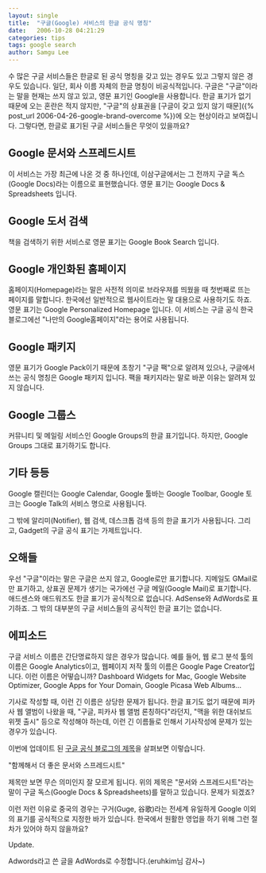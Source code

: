 ```yaml
---
layout: single
title:  "구글(Google) 서비스의 한글 공식 명칭"
date:   2006-10-28 04:21:29
categories: tips
tags: google search
author: Samgu Lee
---
```

수 많은 구글 서비스들은 한글로 된 공식 명칭을 갖고 있는 경우도 있고 그렇지 않은 경우도 있습니다. 일단, 회사 이름 자체의 한글 명칭이 비공식적입니다. 구글은 "구글"이라는 말을 현재는 쓰지 않고 있고, 영문 표기인 Google을 사용합니다. 한글 표기가 없기 때문에 오는 혼란은 적지 않지만, "구글"의 상표권을 [구글이 갖고 있지 않기 때문]({% post_url 2006-04-26-google-brand-overcome %})에 오는 현상이라고 보여집니다. 그렇다면, 한글로 표기된 구글 서비스들은 무엇이 있을까요?

## Google 문서와 스프레드시트

이 서비스는 가장 최근에 나온 것 중 하나인데, 이삼구글에서는 그 전까지 구글 독스(Google Docs)라는 이름으로 표현했습니다. 영문 표기는 Google Docs & Spreadsheets 입니다.

## Google 도서 검색

책을 검색하기 위한 서비스로 영문 표기는 Google Book Search 입니다.

## Google 개인화된 홈페이지

홈페이지(Homepage)라는 말은 사전적 의미로 브라우져를 띄웠을 때 첫번째로 뜨는 페이지를 말합니다. 한국에선 일반적으로 웹사이트라는 말 대용으로 사용하기도 하죠. 영문 표기는 Google Personalized Homepage 입니다. 이 서비스는 구글 공식 한국 블로그에선 "나만의 Google홈페이지"라는 용어로 사용됩니다.

## Google 패키지

영문 표기가 Google Pack이기 때문에 초창기 "구글 팩"으로 알려져 있으나, 구글에서 쓰는 공식 명칭은 Google 패키지 입니다. 팩을 패키지라는 말로 바꾼 이유는 알려져 있지 않습니다.

## Google 그룹스

커뮤니티 및 메일링 서비스인 Google Groups의 한글 표기입니다. 하지만, Google Groups 그대로 표기하기도 합니다.

## 기타 등등

Google 캘린더는 Google Calendar, Google 툴바는 Google Toolbar, Google 토크는 Google Talk의 서비스 명으로 사용됩니다.

그 밖에 알리미(Notifier), 웹 검색, 데스크톱 검색 등의 한글 표기가 사용됩니다. 그리고, Gadget의 구글 공식 표기는 가제트입니다.

## 오해들

우선 "구글"이라는 말은 구글은 쓰지 않고, Google로만 표기합니다. 지메일도 GMail로만 표기하고, 상표권 문제가 생기는 국가에선 구글 메일(Google Mail)로 표기합니다. 애드센스와 애드워즈도 한글 표기가 공식적으로 없습니다. AdSense와 AdWords로 표기하죠. 그 밖의 대부분의 구글 서비스들의 공식적인 한글 표기는 없습니다.

## 에피소드

구글 서비스 이름은 간단명료하지 않은 경우가 많습니다. 예를 들어, 웹 로그 분석 툴의 이름은 Google Analytics이고, 웹페이지 저작 툴의 이름은 Google Page Creator입니다. 이런 이름은 어떻습니까? Dashboard Widgets for Mac, Google Website Optimizer, Google Apps for Your Domain, Google Picasa Web Albums...

기사로 작성할 때, 이런 긴 이름은 상당한 문제가 됩니다. 한글 표기도 없기 때문에 피카사 웹 앨범이 나왔을 때, "구글, 피카사 웹 앨범 론칭하다"라던지, "맥을 위한 대쉬보드 위젯 출시" 등으로 작성해야 하는데, 이런 긴 이름들로 인해서 기사작성에 문제가 있는 경우가 있습니다.

이번에 업데이트 된 [구글 공식 블로그의 제목](http://googlekoreablog.blogspot.com/2006/10/blog-post_25.html)을 살펴보면 이렇습니다.

"함께해서 더 좋은 문서와 스프레드시트"

제목만 보면 무슨 의미인지 잘 모르게 됩니다. 위의 제목은 "문서와 스프레드시트"라는 말이 구글 독스(Google Docs & Spreadsheets)를 말하고 있습니다. 문제가 되겠죠?

이런 저런 이유로 중국의 경우는 구거(Guge, 谷歌)라는 전세계 유일하게 Google 이외의 표기를 공식적으로 지정한 바가 있습니다. 한국에서 원활한 영업을 하기 위해 그런 절차가 있어야 하지 않을까요?

Update.

Adwords라고 쓴 글을 AdWords로 수정합니다.(eruhkim님 감사~)
